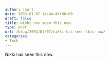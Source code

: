 ```yaml
---
author: court
date: 2003-01-07 14:44:41+00:00
draft: false
title: Nikki has seen this now.
type: post
url: /blog/2003/01/07/nikki-has-seen-this-now/
categories:
- Tech
---
```


Nikki has seen this now.
